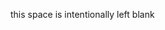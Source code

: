 this space is intentionally left blank

<!---
danczw/danczw is a ✨ special ✨ repository because its `README.md` (this file) appears on your GitHub profile.
You can click the Preview link to take a look at your changes.
--->
